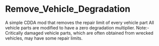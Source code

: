 # Remove_Vehicle_Degradation
A simple CDDA mod that removes the repair limit of every vehicle part
All vehicle parts are modified to have a zero degradation multiplier.
Note:- Critically damaged vehicle parts, which are often obtained from wrecked vehicles, may have some repair limits.